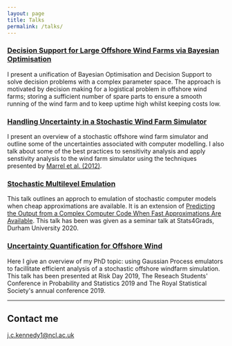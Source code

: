 ```yaml
---
layout: page
title: Talks
permalink: /talks/
---
```


### [Decision Support for Large Offshore Wind Farms via Bayesian Optimisation](/assets/spares-decision.pdf)
I present a unification of Bayesian Optimisation and Decision Support to solve decision problems with a complex parameter space. The approach is motivated by decision making for a logistical problem in offshore wind farms; storing a sufficient number of spare parts to ensure a smooth running of the wind farm and to keep uptime high whilst keeping costs low.

### [Handling Uncertainty in a Stochastic Wind Farm Simulator](/assets/squares-talk.pdf)
I present an overview of a stochastic offshore wind farm simulator and outline some of the uncertainties associated with computer modelling. I also talk about some of the best practices to sensitivity analysis and apply senstivity analysis to the wind farm simulator using the techniques presented by [Marrel et al. (2012)](https://link.springer.com/article/10.1007/s11222-011-9274-8).

### [Stochastic Multilevel Emulation](/assets/ccc.pdf)
This talk outlines an approch to emulation of stochastic computer models when cheap approximations are available. It is an extension of [Predicting the Output from a Complex Computer Code When Fast Approximations Are Available](https://www.jstor.org/stable/2673557?seq=1#metadata_info_tab_contents). This talk has been was given as a seminar talk at Stats4Grads, Durham University 2020.

### [Uncertainty Quantification for Offshore Wind](/assets/rss-belfast.pdf)
Here I give an overview of my PhD topic: using Gaussian Process emulators to facillitate efficient analysis of a stochastic offshore windfarm simulation. This talk has been presented at Risk Day 2019, The Reseach Students' Conference in Probability and Statistics 2019 and The Royal Statistical Society's annual conference 2019.

***





## Contact me

[j.c.kennedy1@ncl.ac.uk](mailto:j.c.kennedy1@ncl.ac.uk)
